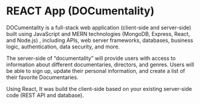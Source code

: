 # REACT App (DOCumentality)

DOCumentality is a full-stack web application (client-side and server-side) built using JavaScript and MERN technologies (MongoDB, Express, React, and Node.js) , including APIs, web server frameworks, databases, business logic, authentication, data security, and more.

The server-side of “documentality” will provide users with access to information about different documentaries, directors, and genres. Users will be able to sign up, update their personal information, and create a list of their favorite Documentaries.

Using React, It was build the client-side based on your existing server-side code (REST API and database).
